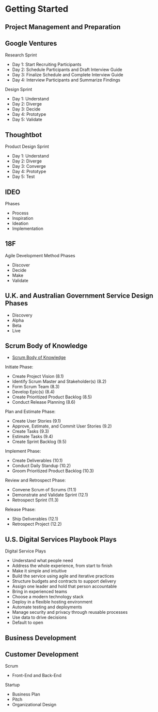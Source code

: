 # Getting Started

## Project Management and Preparation

## Google Ventures

Research Sprint
* Day 1: Start Recruiting Participants
* Day 2: Schedule Participants and Draft Interview Guide
* Day 3: Finalize Schedule and Complete Interview Guide
* Day 4: Interview Participants and Summarize Findings

Design Sprint
* Day 1: Understand
* Day 2: Diverge
* Day 3: Decide
* Day 4: Prototype
* Day 5: Validate

## Thoughtbot

Product Design Sprint
* Day 1: Understand
* Day 2: Diverge
* Day 3: Converge
* Day 4: Prototype
* Day 5: Test

## IDEO

Phases
* Process
* Inspiration
* Ideation
* Implementation

## 18F 

Agile Development Method Phases
* Discover
* Decide
* Make
* Validate

## U.K. and Australian Government Service Design Phases

* Discovery
* Alpha
* Beta
* Live

## Scrum Body of Knowledge

* [Scrum Body of Knowledge](http://www.scrumstudy.com/SBOK/SCRUMstudy-SBOK-Guide-2013.pdf)

Initiate Phase: 
* Create Project Vision (8.1)
* Identify Scrum Master and Stakeholder(s) (8.2)
* Form Scrum Team (8.3)
* Develop Epic(s) (8.4)
* Create Prioritized Product Backlog (8.5)
* Conduct Release Planning (8.6)

Plan and Estimate Phase:
* Create User Stories (9.1)
* Approve, Estimate, and Commit User Stories (9.2)
* Create Tasks (9.3)
* Estimate Tasks (9.4)
* Create Sprint Backlog (9.5)

Implement Phase:
* Create Deliverables (10.1)
* Conduct Daily Standup (10.2)
* Groom Prioritized Product Backlog (10.3)

Review and Retrospect Phase:
* Convene Scrum of Scrums (11.1)
* Demonstrate and Validate Sprint (12.1)
* Retrospect Sprint (11.3)

Release Phase:
* Ship Deliverables (12.1)
* Retrospect Project (12.2)

## U.S. Digital Services Playbook Plays

Digital Service Plays
* Understand what people need
* Address the whole experience, from start to finish
* Make it simple and intuitive
* Build the service using agile and iterative practices
* Structure budgets and contracts to support delivery
* Assign one leader and hold that person accountable
* Bring in experienced teams
* Choose a modern technology stack
* Deploy in a flexible hosting environment
* Automate testing and deployments
* Manage security and privacy through reusable processes
* Use data to drive decisions
* Default to open

## Business Development

## Customer Development

Scrum 
* Front-End and Back-End

Startup
* Business Plan
* Pitch
* Organizational Design
